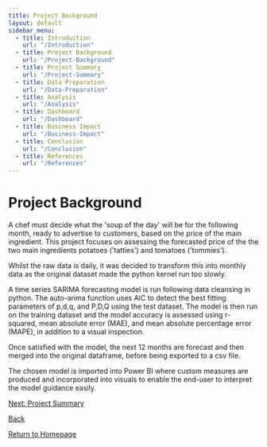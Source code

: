 ```yaml
---
title: Project Background
layout: default
sidebar_menu:
  - title: Introduction
    url: "/Introduction"
  - title: Project Background
    url: "/Project-Background"
  - title: Project Summary
    url: "/Project-Summary"
  - title: Data Preparation
    url: "/Data-Preparation"
  - title: Analysis
    url: "/Analysis"
  - title: Dashboard
    url: "/Dashboard"
  - title: Business Impact
    url: "/Business-Impact"
  - title: Conclusion
    url: "/Conclusion"
  - title: References
    url: "/References"
---
```




# Project Background
A chef must decide what the 'soup of the day' will be for the following month, ready to advertise to customers, based on the price of the main ingredient. This project focuses on assessing the forecasted price of the the two main ingredients potatoes ('tatties') and tomatoes ('tommies').

Whilst the raw data is daily, it was decided to transform this into monthly data as the original dataset made the python kernel run too slowly.

A time series SARIMA forecasting model is run following data cleansing in python. The auto-arima function uses AIC to detect the best fitting parameters of p,d,q, and P,D,Q using the test dataset. The model is then run on the training dataset and the model accuracy is assessed using r-squared, mean absolute error (MAE), and mean absolute percentage error (MAPE), in addition to a visual inspection.

Once satisfied with the model, the next 12 months are forecast and then merged into the original dataframe, before being exported to a csv file.

The chosen model is imported into Power BI where custom measures are produced and incorporated into visuals to enable the end-user to interpret the model guidance easily.

[Next: Project Summary]({{site.baseurl}}/Project-Summary)

[Back]({{site.baseurl}}/Introduction)

[Return to Homepage]({{site.baseurl}}/index)
